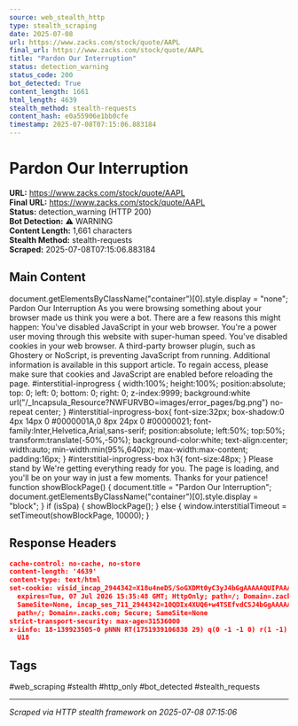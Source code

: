 ```yaml
---
source: web_stealth_http
type: stealth_scraping
date: 2025-07-08
url: https://www.zacks.com/stock/quote/AAPL
final_url: https://www.zacks.com/stock/quote/AAPL
title: "Pardon Our Interruption"
status: detection_warning
status_code: 200
bot_detected: True
content_length: 1661
html_length: 4639
stealth_method: stealth-requests
content_hash: e0a55906e1bb0cfe
timestamp: 2025-07-08T07:15:06.883184
---
```


# Pardon Our Interruption

**URL:** https://www.zacks.com/stock/quote/AAPL  
**Final URL:** https://www.zacks.com/stock/quote/AAPL  
**Status:** detection_warning (HTTP 200)  
**Bot Detection:** ⚠️ WARNING  
**Content Length:** 1,661 characters  
**Stealth Method:** stealth-requests  
**Scraped:** 2025-07-08T07:15:06.883184  

## Main Content

document.getElementsByClassName("container")[0].style.display = "none"; Pardon Our Interruption As you were browsing something about your browser made us think you were a bot. There are a few reasons this might happen: You've disabled JavaScript in your web browser. You're a power user moving through this website with super-human speed. You've disabled cookies in your web browser. A third-party browser plugin, such as Ghostery or NoScript, is preventing JavaScript from running. Additional information is available in this support article. To regain access, please make sure that cookies and JavaScript are enabled before reloading the page. #interstitial-inprogress { width:100%; height:100%; position:absolute; top: 0; left: 0; bottom: 0; right: 0; z-index:9999; background:white url("/_Incapsula_Resource?NWFURVBO=images/error_pages/bg.png") no-repeat center; } #interstitial-inprogress-box{ font-size:32px; box-shadow:0 4px 14px 0 #0000001A,0 8px 24px 0 #00000021; font-family:Inter,Helvetica,Arial,sans-serif; position:absolute; left:50%; top:50%; transform:translate(-50%,-50%); background-color:white; text-align:center; width:auto; min-width:min(95%,640px); max-width:max-content; padding:16px; } #interstitial-inprogress-box h3{ font-size:48px; } Please stand by We're getting everything ready for you. The page is loading, and you'll be on your way in just a few moments. Thanks for your patience! function showBlockPage() { document.title = "Pardon Our Interruption"; document.getElementsByClassName("container")[0].style.display = "block"; } if (isSpa) { showBlockPage(); } else { window.interstitialTimeout = setTimeout(showBlockPage, 10000); }







## Response Headers

```json
cache-control: no-cache, no-store
content-length: '4639'
content-type: text/html
set-cookie: visid_incap_2944342=X18u4neDS/SoGXDMt0yC3yJ4bGgAAAAAQUIPAAAAAABXIzlil4I0505/ThNN2pBJ;
  expires=Tue, 07 Jul 2026 15:35:48 GMT; HttpOnly; path=/; Domain=.zacks.com; Secure;
  SameSite=None, incap_ses_711_2944342=10QDIx4XUQ6+w4TSEfvdCSJ4bGgAAAAATMd21Gn3sasoL9rbUyxb4g==;
  path=/; Domain=.zacks.com; Secure; SameSite=None
strict-transport-security: max-age=31536000
x-iinfo: 18-139923505-0 pNNN RT(1751939106838 29) q(0 -1 -1 0) r(1 -1) B10(14,0,0)
  U18

```

## Tags

#web_scraping #stealth #http_only #bot_detected #stealth_requests

---
*Scraped via HTTP stealth framework on 2025-07-08 07:15:06*
